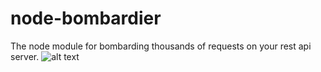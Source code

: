 # node-bombardier
The node module for bombarding thousands of requests on your rest api server. 
![alt text](https://wegotthiscovered.com/wp-content/uploads/2018/05/rambo-1-640x321.jpg)
